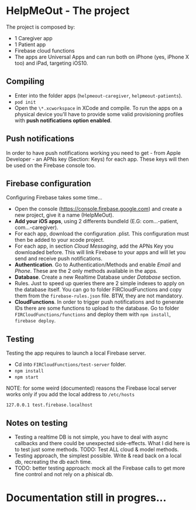 # HelpMeOut - The project
The project is composed by:

- 1 Caregiver app
- 1 Patient app
- Firebase cloud functions
- The apps are Universal Apps and can run both on iPhone (yes, iPhone X too) and iPad, targeting iOS10.

## Compiling
- Enter into the folder apps (`helpmeout-caregiver`, `helpmeout-patients`).
- `pod init`
- Open the `\*.xcworkspace` in XCode and compile. To run the apps on a physical device you'll have to provide some valid provisioning profiles with **push notifications option enabled**.

## Push notifications
In order to have push notifications working you need to get - from Apple Developer - an APNs key (Section: Keys) for each app. These keys will then be used on the Firebase console too.

## Firebase configuration
Configuring Firebase takes some time...
- Open the console (https://console.firebase.google.com) and create a new project, give it a name (HelpMeOut).
- **Add your iOS apps**, using 2 differents bundleId (E.G: com...-patient, com...-caregiver).
- For each app, download the configuration .plist. This configuration must then be added to your xcode project.
- For each app, in section *Cloud Messaging*, add the APNs Key you downloaded before. This will link Firebase to your apps and will let you send and receive push notifications.
- **Authentication**. Go to Authentication/Methods and enable *Email* and *Phone*. These are the 2 only methods available in the apps.
- **Database**. Create a new Realtime Database under *Database* section.
- Rules. Just to speed up queries there are 2 simple indexes to apply on the database itself. You can go to folder FIRCloudFunctions and copy them from the `firebase-rules.json` file. BTW, they are not mandatory.
- **CloudFunctions**. In order to trigger push notifications and to generate IDs there are some functions to upload to the database. Go to folder `FIRCloudFunctions/functions` and deploy them with `npm install`, `firebase deploy`.

## Testing
Testing the app requires to launch a local Firebase server.
- Cd into `FIRCloudFunctions/test-server` folder.
- `npm install`
- `npm start`

NOTE: for some weird (documented) reasons the Firebase local server works only if you add the local address to `/etc/hosts`

`127.0.0.1 test.firebase.localhost`

## Notes on testing
- Testing a realtime DB is not simple, you have to deal with async callbacks and there could be unexpected side-effects. What I did here is to test just some methods. TODO: Test ALL cloud & model methods.
- Testing approach, the simplest possible. Write & read back on a local db, recreating the db each time.
- TODO: better testing approach: mock all the Firebase calls to get more fine control and not rely on a phisical db.

# Documentation still in progres...
